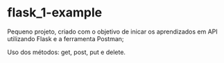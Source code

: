 # flask_1-example

Pequeno projeto, criado com o objetivo de inicar os aprendizados em API utilizando Flask e a ferramenta Postman;

Uso dos métodos: get, post, put e delete.


